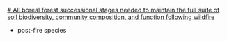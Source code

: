 [# All boreal forest successional stages needed to maintain the full suite of soil biodiversity, community composition, and function following wildfire](https://www.nature.com/articles/s41598-023-30732-7)
- post-fire species 
